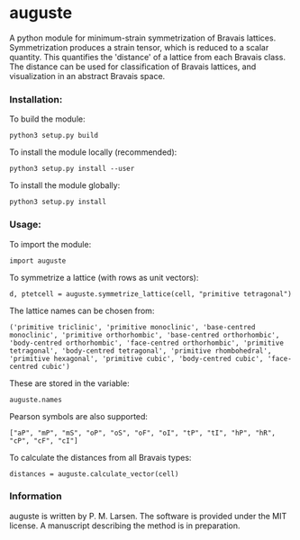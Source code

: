 # auguste

A python module for minimum-strain symmetrization of Bravais lattices.  Symmetrization produces a strain tensor, which is reduced to a scalar quantity.  This quantifies the 'distance' of a lattice from each Bravais class.  The distance can be used for classification of Bravais lattices, and visualization in an abstract Bravais space.


### Installation:

To build the module:
```
python3 setup.py build
```

To install the module locally (recommended):
```
python3 setup.py install --user
```

To install the module globally:
```
python3 setup.py install
```


### Usage:
To import the module:
```
import auguste
```

To symmetrize a lattice (with rows as unit vectors):
```
d, ptetcell = auguste.symmetrize_lattice(cell, "primitive tetragonal")
```

The lattice names can be chosen from:
```
('primitive triclinic', 'primitive monoclinic', 'base-centred monoclinic', 'primitive orthorhombic', 'base-centred orthorhombic', 'body-centred orthorhombic', 'face-centred orthorhombic', 'primitive tetragonal', 'body-centred tetragonal', 'primitive rhombohedral', 'primitive hexagonal', 'primitive cubic', 'body-centred cubic', 'face-centred cubic')
```
These are stored in the variable:
```
auguste.names
```
Pearson symbols are also supported:
```
["aP", "mP", "mS", "oP", "oS", "oF", "oI", "tP", "tI", "hP", "hR", "cP", "cF", "cI"]
```
To calculate the distances from all Bravais types:
```
distances = auguste.calculate_vector(cell)
```

### Information
auguste is written by P. M. Larsen.  The software is provided under the MIT license.  A manuscript describing the method is in preparation.

